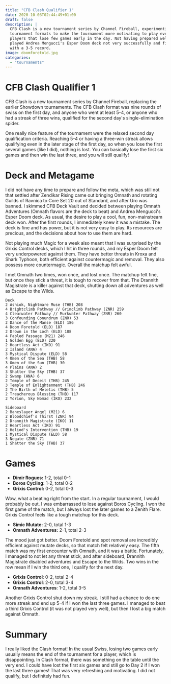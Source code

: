```yaml
---
title: "CFB Clash Qualifier 1"
date: 2020-10-03T02:44:49+01:00
draft: false
description: |
  CFB Clash is a new tournament series by Channel Fireball, experimenting with]
  tournament formats to make the tournament more motivating to play even for
  players that lose few games early in the day. Not having prepared well, I
  played Andrea Mengucci's Esper Doom deck not very successfully and finished
  with a 3-5 record.
image: doomforetold.jpg
categories:
  - "tournaments"
---
```

# CFB Clash Qualifier 1

CFB Clash is a new tournament series by Channel Fireball, replacing the earlier
Showdown tournaments. The CFB Clash format was nine rounds of swiss on the first
day, and anyone who went at least 5-4, or anyone who had a streak of three wins,
qualified for the second day's single-elimination spider.

One really nice feature of the tournament were the relaxed second day
qualification criteria. Reaching 5-4 or having a three-win streak allows
qualifying even in the later stage of the first day, so when you lose the first
several games (like I did), nothing is lost. You can basically lose the first
six games and then win the last three, and you will still qualify!

# Deck and Metagame

I did not have any time to prepare and follow the meta, which was still not that
settled after Zendikar Rising came out bringing Omnath and rotating Guilds of
Ravnica to Core Set 20 out of Standard, and after Uro was banned. I skimmed CFB
Deck Vault and decided between playing Omnath Adventures (Omnath flavors are the
deck to beat) and Andrea Mengucci's Esper Doom deck. As usual, the desire to
play a cool, fun, non-mainstream deck won. After the first rounds, I immediately
knew it was a mistake. The deck is fine and has power, but it is not very easy
to play. Its resources are precious, and the decisions about how to use them are
hard.

Not playing much Magic for a week also meant that I was surprised by the Grixis
Control decks, which I hit in three rounds, and my Esper Doom felt very
underpowered against them. They have better threats in Kroxa and Shark Typhoon,
both efficient against countermagic and removal. They also possess more
countermagic. Overall the matchup felt awful.

I met Omnath two times, won once, and lost once. The matchup felt fine, but once
they stick a threat, it is tough to recover from that. The Drannith Magistrate
is a killer against that deck, shutting down all adventures as well as Escape to
the Wilds.

```
Deck
2 Ashiok, Nightmare Muse (THB) 208
4 Brightclimb Pathway // Grimclimb Pathway (ZNR) 259
4 Clearwater Pathway // Murkwater Pathway (ZNR) 260
3 Confounding Conundrum (ZNR) 53
2 Dance of the Manse (ELD) 186
4 Doom Foretold (ELD) 187
2 Drown in the Loch (ELD) 188
4 Fabled Passage (M21) 246
1 Golden Egg (ELD) 220
2 Heartless Act (IKO) 91
2 Island (ANA) 4
3 Mystical Dispute (ELD) 58
4 Omen of the Sea (THB) 58
3 Omen of the Sun (THB) 30
4 Plains (ANA) 2
3 Shatter the Sky (THB) 37
2 Swamp (ANA) 6
2 Temple of Deceit (THB) 245
3 Temple of Enlightenment (THB) 246
2 The Birth of Meletis (THB) 5
2 Treacherous Blessing (THB) 117
2 Yorion, Sky Nomad (IKO) 232

Sideboard
2 Baneslayer Angel (M21) 6
2 Bloodchief's Thirst (ZNR) 94
2 Drannith Magistrate (IKO) 11
2 Heartless Act (IKO) 91
2 Heliod's Intervention (THB) 19
1 Mystical Dispute (ELD) 58
3 Negate (ZNR) 71
1 Shatter the Sky (THB) 37
```

# Games

- **Dimir Rogues:** 1-2, total 0-1
- **Boros Cycling:** 1-2, total 0-2
- **Grixis Control:** 0-2, total 0-3

Wow, what a beating right from the start. In a regular tournament, I would
probably be out. I was embarrassed to lose against Boros Cycling. I won the
first game of the match, but I always lost the later games to a Zenith Flare.
Grixis Control feels like a tough matchup for this deck.

- **Simic Mutate:** 2-0, total 1-3
- **Omnath Adventures:** 2-1, total 2-3

The mood just got better. Doom Foretold and spot removal are incredibly
efficient against mutate decks, so that match felt relatively easy. The fifth
match was my first encounter with Omnath, and it was a battle. Fortunately, I
managed to not let any threat stick, and after sideboard, Drannith Magistrate
disabled adventures and Escape to the Wilds. Two wins in the row mean if I win
the third one, I qualify for the next day.

- **Grixis Control**: 0-2, total 2-4
- **Grixis Control**: 2-0, total 3-4
- **Omnath Adventures**: 1-2, total 3-5

Another Grixis Control shut down my streak. I still had a chance to do one more
streak and end up 5-4 if I won the last three games. I managed to beat a third
Grixis Control (it was not played very well), but then I lost a big match
against Omnath.

# Summary

I really liked the Clash format! In the usual Swiss, losing two games early
usually means the end of the tournament for a player, which is disappointing. In
Clash format, there was something on the table until the very end. I could have
lost the first six games and still go to Day 2 if I won the last three games!
That was very refreshing and motivating. I did not qualify, but I definitely had
fun.
